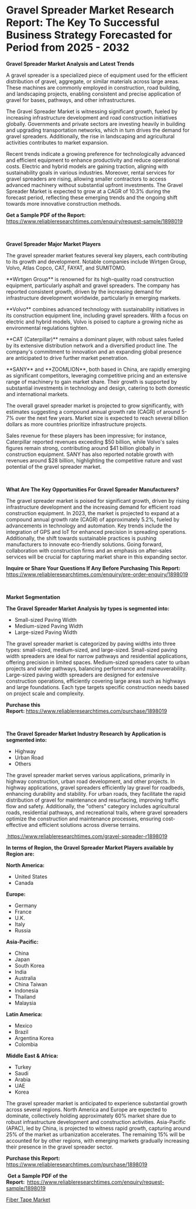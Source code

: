<p><h1>Gravel Spreader Market Research Report: The Key To Successful Business Strategy Forecasted for Period from 2025 - 2032</h1></p><p><strong>Gravel Spreader Market Analysis and Latest Trends</strong></p>
<p><p>A gravel spreader is a specialized piece of equipment used for the efficient distribution of gravel, aggregate, or similar materials across large areas. These machines are commonly employed in construction, road building, and landscaping projects, enabling consistent and precise application of gravel for bases, pathways, and other infrastructures. </p><p>The Gravel Spreader Market is witnessing significant growth, fueled by increasing infrastructure development and road construction initiatives globally. Governments and private sectors are investing heavily in building and upgrading transportation networks, which in turn drives the demand for gravel spreaders. Additionally, the rise in landscaping and agricultural activities contributes to market expansion. </p><p>Recent trends indicate a growing preference for technologically advanced and efficient equipment to enhance productivity and reduce operational costs. Electric and hybrid models are gaining traction, aligning with sustainability goals in various industries. Moreover, rental services for gravel spreaders are rising, allowing smaller contractors to access advanced machinery without substantial upfront investments. The Gravel Spreader Market is expected to grow at a CAGR of 10.3% during the forecast period, reflecting these emerging trends and the ongoing shift towards more innovative construction methods.</p></p>
<p><strong>Get a Sample PDF of the Report:&nbsp;</strong> <a href="https://www.reliableresearchtimes.com/enquiry/request-sample/1898019?utm_campaign=3088&utm_medium=2&utm_source=Github&utm_content=ia&utm_term=08042025&utm_id=gravel-spreader">https://www.reliableresearchtimes.com/enquiry/request-sample/1898019</a></p>
<p>&nbsp;</p>
<p><strong>Gravel Spreader Major Market Players</strong></p>
<p><p>The gravel spreader market features several key players, each contributing to its growth and development. Notable companies include Wirtgen Group, Volvo, Atlas Copco, CAT, FAYAT, and SUMITOMO. </p><p>**Wirtgen Group** is renowned for its high-quality road construction equipment, particularly asphalt and gravel spreaders. The company has reported consistent growth, driven by the increasing demand for infrastructure development worldwide, particularly in emerging markets.</p><p>**Volvo** combines advanced technology with sustainability initiatives in its construction equipment line, including gravel spreaders. With a focus on electric and hybrid models, Volvo is poised to capture a growing niche as environmental regulations tighten.</p><p>**CAT (Caterpillar)** remains a dominant player, with robust sales fueled by its extensive distribution network and a diversified product line. The company's commitment to innovation and an expanding global presence are anticipated to drive further market penetration.</p><p>**SANY** and **ZOOMLION**, both based in China, are rapidly emerging as significant competitors, leveraging competitive pricing and an extensive range of machinery to gain market share. Their growth is supported by substantial investments in technology and design, catering to both domestic and international markets.</p><p>The overall gravel spreader market is projected to grow significantly, with estimates suggesting a compound annual growth rate (CAGR) of around 5-7% over the next few years. Market size is expected to reach several billion dollars as more countries prioritize infrastructure projects.</p><p>Sales revenue for these players has been impressive; for instance, Caterpillar reported revenues exceeding $50 billion, while Volvo's sales figures remain strong, contributing around $41 billion globally in construction equipment. SANY has also reported notable growth with revenues around $28 billion, highlighting the competitive nature and vast potential of the gravel spreader market.</p></p>
<p>&nbsp;</p>
<p><strong>What Are The Key Opportunities For Gravel Spreader Manufacturers?</strong></p>
<p><p>The gravel spreader market is poised for significant growth, driven by rising infrastructure development and the increasing demand for efficient road construction equipment. In 2023, the market is projected to expand at a compound annual growth rate (CAGR) of approximately 5.2%, fueled by advancements in technology and automation. Key trends include the integration of GPS and IoT for enhanced precision in spreading operations. Additionally, the shift towards sustainable practices is pushing manufacturers to innovate eco-friendly solutions. Going forward, collaboration with construction firms and an emphasis on after-sales services will be crucial for capturing market share in this expanding sector.</p></p>
<p><strong>Inquire or Share Your Questions If Any Before Purchasing This Report:</strong> <a href="https://www.reliableresearchtimes.com/enquiry/pre-order-enquiry/1898019?utm_campaign=3088&utm_medium=2&utm_source=Github&utm_content=ia&utm_term=08042025&utm_id=gravel-spreader">https://www.reliableresearchtimes.com/enquiry/pre-order-enquiry/1898019</a></p>
<p>&nbsp;</p>
<p><strong>Market Segmentation</strong></p>
<p><strong>The Gravel Spreader Market Analysis by types is segmented into:</strong></p>
<p><ul><li>Small-sized Paving Width</li><li>Medium-sized Paving Width</li><li>Large-sized Paving Width</li></ul></p>
<p><p>The gravel spreader market is categorized by paving widths into three types: small-sized, medium-sized, and large-sized. Small-sized paving width spreaders are ideal for narrow pathways and residential applications, offering precision in limited spaces. Medium-sized spreaders cater to urban projects and wider pathways, balancing performance and maneuverability. Large-sized paving width spreaders are designed for extensive construction operations, efficiently covering large areas such as highways and large foundations. Each type targets specific construction needs based on project scale and complexity.</p></p>
<p><strong>Purchase this Report:&nbsp;</strong><a href="https://www.reliableresearchtimes.com/purchase/1898019?utm_campaign=3088&utm_medium=2&utm_source=Github&utm_content=ia&utm_term=08042025&utm_id=gravel-spreader">https://www.reliableresearchtimes.com/purchase/1898019</a></p>
<p>&nbsp;</p>
<p><strong>The Gravel Spreader Market Industry Research by Application is segmented into:</strong></p>
<p><ul><li>Highway</li><li>Urban Road</li><li>Others</li></ul></p>
<p><p>The gravel spreader market serves various applications, primarily in highway construction, urban road development, and other projects. In highway applications, gravel spreaders efficiently lay gravel for roadbeds, enhancing durability and stability. For urban roads, they facilitate the rapid distribution of gravel for maintenance and resurfacing, improving traffic flow and safety. Additionally, the "others" category includes agricultural roads, residential pathways, and recreational trails, where gravel spreaders optimize the construction and maintenance processes, ensuring cost-effective and efficient solutions across diverse terrains.</p></p>
<p><a href="https://www.reliableresearchtimes.com/gravel-spreader-r1898019?utm_campaign=3088&utm_medium=2&utm_source=Github&utm_content=ia&utm_term=08042025&utm_id=gravel-spreader">&nbsp;https://www.reliableresearchtimes.com/gravel-spreader-r1898019</a></p>
<p><strong>In terms of Region, the Gravel Spreader Market Players available by Region are:</strong></p>
<p>
    <p> <strong> North America: </strong>
        <ul>
            <li>United States</li>
            <li>Canada</li>
        </ul>
        </p> 
    <p> <strong> Europe: </strong>
        <ul>
            <li>Germany</li>
            <li>France</li>
            <li>U.K.</li>
            <li>Italy</li>
            <li>Russia</li>
        </ul>
        </p> 
    <p> <strong> Asia-Pacific: </strong>
        <ul>
            <li>China</li>
            <li>Japan</li>
            <li>South Korea</li>
            <li>India</li>
            <li>Australia</li>
            <li>China Taiwan</li>
            <li>Indonesia</li>
            <li>Thailand</li>
            <li>Malaysia</li>
        </ul>
        </p> 
    <p> <strong> Latin America: </strong>
        <ul>
            <li>Mexico</li>
            <li>Brazil</li>
            <li>Argentina Korea</li>
            <li>Colombia</li>
        </ul>
        </p> 
    <p> <strong> Middle East & Africa: </strong>
        <ul>
            <li>Turkey</li>
            <li>Saudi</li>
            <li>Arabia</li>
            <li>UAE</li>
            <li>Korea</li>
        </ul>
    </p>
    </p>
<p><p>The gravel spreader market is anticipated to experience substantial growth across several regions. North America and Europe are expected to dominate, collectively holding approximately 60% market share due to robust infrastructure development and construction activities. Asia-Pacific (APAC), led by China, is projected to witness rapid growth, capturing around 25% of the market as urbanization accelerates. The remaining 15% will be accounted for by other regions, with emerging markets gradually increasing their presence in the gravel spreader sector.</p></p>
<p><strong>Purchase this Report: </strong><a href="https://www.reliableresearchtimes.com/purchase/1898019?utm_campaign=3088&utm_medium=2&utm_source=Github&utm_content=ia&utm_term=08042025&utm_id=gravel-spreader">https://www.reliableresearchtimes.com/purchase/1898019</a></p>
<p>&nbsp;<strong>Get a Sample PDF of the Report:&nbsp;&nbsp;</strong><a href="https://www.reliableresearchtimes.com/enquiry/request-sample/1898019?utm_campaign=3088&utm_medium=2&utm_source=Github&utm_content=ia&utm_term=08042025&utm_id=gravel-spreader">https://www.reliableresearchtimes.com/enquiry/request-sample/1898019</a></p>
<p><strong></strong></p>
<p><p><a href="https://github.com/akermigarib/Market-Research-Report-List-1/blob/main/fiber-tape-market.md?utm_campaign=3088&utm_medium=2&utm_source=Github&utm_content=ia&utm_term=08042025&utm_id=gravel-spreader">Fiber Tape Market</a></p></p>